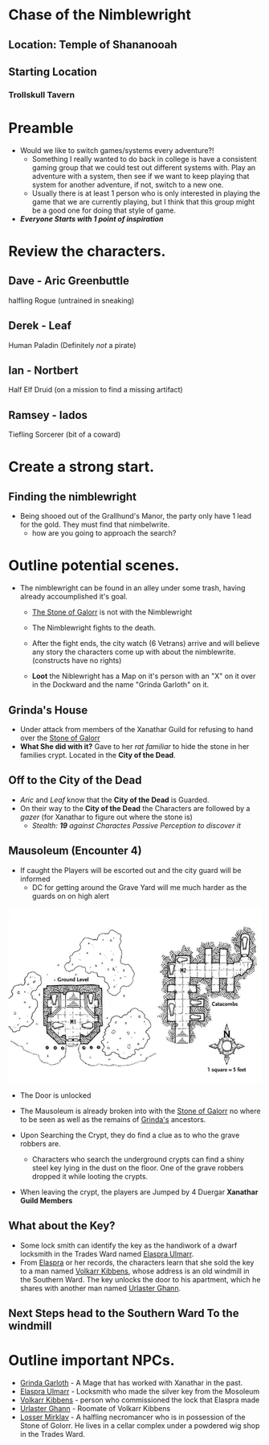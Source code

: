 # Chase of the Nimblewright

## Location: Temple of Shananooah

## **Starting Location**
### Trollskull Tavern

# Preamble
* Would we like to switch games/systems every adventure?!
    * Something I really wanted to do back in college is have a consistent gaming group that we could test out different systems with. Play an adventure with a system, then see if we want to keep playing that system for another adventure, if not, switch to a new one.
    * Usually there is at least 1 person who is only interested in playing the game that we are currently playing, but I think that this group might be a good one for doing that style of game.
* ***Everyone Starts with 1 point of inspiration***
 
# Review the characters.
## Dave - Aric Greenbuttle
halfling Rogue (untrained in sneaking)
## Derek - Leaf
Human Paladin (Definitely _not_ a pirate)
## Ian - Nortbert
Half Elf Druid (on a mission to find a missing artifact)
## Ramsey - Iados
Tiefling Sorcerer (bit of a coward)

# Create a strong start.
## Finding the nimblewright
* Being shooed out of the Grallhund's Manor, the party only have 1 lead for the gold. They must find that nimbelwrite.
    * how are you going to approach the search?

# Outline potential scenes. 
* The nimblewright can be found in an alley under some trash, having already accoumplished it's goal.
    * [The Stone of Galorr](Objects/stone-of-golorr.md) is not with the Nimblewright
    * The Nimblewright fights to the death.
    * After the fight ends, the city watch (6 Vetrans) arrive and will believe any story the characters come up with about the nimblewrite. (constructs have no rights)

    * **Loot** the Niblewright has a Map on it's person with an "X" on it over in the Dockward and the name "Grinda Garloth" on it.

## Grinda's House
* Under attack from members of the Xanathar Guild for refusing to hand over the [Stone of Galorr](Objects/stone-of-golorr.md)
* **What She did with it?** Gave to her *rat familiar* to hide the stone in her families crypt. Located in the **City of the Dead**.

## Off to the **City of the Dead**
* *Aric* and *Leaf* know that the **City of the Dead** is Guarded. 
* On their way to the **City of the Dead** the Characters are followed by a *gazer* (for Xanathar to figure out where the stone is) 
    * *Stealth: **19** against Charactes Passive Perception to discover it*

## Mausoleum (Encounter 4)
* If caught the Players will be escorted out and the city guard will be informed
    * DC for getting around the Grave Yard will me much harder as the guards on on high alert

![Mausoeum](assets/Mausoleum-DM.jpg)
* The Door is unlocked

* The Mausoleum is already broken into with the [Stone of Galorr](Objects/stone-of-golorr.md) no where to be seen as well as the remains of [Grinda's](NPCs/grinda-garloth.md) ancestors.
* Upon Searching the Crypt, they do find a clue as to who the grave robbers are.
    * Characters who search the underground crypts can find a shiny steel key lying in the dust on the floor. One of the grave robbers dropped it while looting the crypts.
* When leaving the crypt, the players are Jumped by 4 Duergar **Xanathar Guild Members**


## What about the Key?
* Some lock smith can identify the key as the handiwork of a dwarf locksmith in the Trades Ward named [Elaspra Ulmarr](../Waterdeep-Dragonheist/NPCs/elaspra-ulmarr.md). 
* From [Elaspra](NPCs/elaspra-ulmarr.md) or her records, the characters learn that she sold the key to a man named [Volkarr Kibbens](NPCs/volkarr-kibbens.md), whose address is an old windmill in the Southern Ward. The key unlocks the door to his apartment, which he shares with another man named [Urlaster Ghann](NPCs/urlaster-ghann).

## Next Steps head to the Southern Ward To the windmill

# Outline important NPCs.
* [Grinda Garloth](NPCs/grinda-garloth.md) - A Mage that has worked with Xanathar in the past.
* [Elaspra Ulmarr](../Waterdeep-Dragonheist/NPCs/elaspra-ulmarr.md) - Locksmith who made the silver key from the Mosoleum
* [Volkarr Kibbens](NPCs/volkarr-kibbens.md) - person who commissioned the lock that Elaspra made
* [Urlaster Ghann](NPCs/urlaster-ghann.md) - Roomate of Volkarr Kibbens
* [Losser Mirklav](NPCs/losser-mirklav.md) - A halfling necromancer who is in possession of the Stone of Golorr. He lives in a cellar complex under a powdered wig shop in the Trades Ward.
